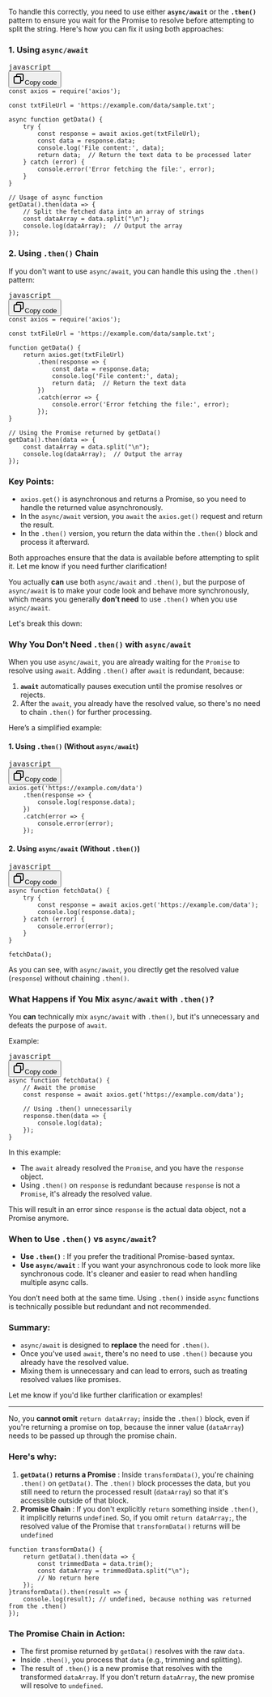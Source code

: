 To handle this correctly, you need to use either **`async/await`** or the **`.then()`** pattern to ensure you wait for the Promise to resolve before attempting to split the string. Here's how you can fix it using both approaches:

### 1. Using `async/await`

<pre class="!overflow-visible"><div class="dark bg-gray-950 contain-inline-size rounded-md border-[0.5px] border-token-border-medium relative"><div class="flex items-center text-token-text-secondary bg-token-main-surface-secondary px-4 py-2 text-xs font-sans justify-between rounded-t-md h-9">javascript</div><div class="sticky top-9 md:top-[5.75rem]"><div class="absolute bottom-0 right-2 flex h-9 items-center"><div class="flex items-center rounded bg-token-main-surface-secondary px-2 font-sans text-xs text-token-text-secondary"><span class="" data-state="closed"><button class="flex gap-1 items-center py-1"><svg width="24" height="24" viewBox="0 0 24 24" fill="none" xmlns="http://www.w3.org/2000/svg" class="icon-sm"><path fill-rule="evenodd" clip-rule="evenodd" d="M7 5C7 3.34315 8.34315 2 10 2H19C20.6569 2 22 3.34315 22 5V14C22 15.6569 20.6569 17 19 17H17V19C17 20.6569 15.6569 22 14 22H5C3.34315 22 2 20.6569 2 19V10C2 8.34315 3.34315 7 5 7H7V5ZM9 7H14C15.6569 7 17 8.34315 17 10V15H19C19.5523 15 20 14.5523 20 14V5C20 4.44772 19.5523 4 19 4H10C9.44772 4 9 4.44772 9 5V7ZM5 9C4.44772 9 4 9.44772 4 10V19C4 19.5523 4.44772 20 5 20H14C14.5523 20 15 19.5523 15 19V10C15 9.44772 14.5523 9 14 9H5Z" fill="currentColor"></path></svg>Copy code</button></span></div></div></div><div class="overflow-y-auto p-4" dir="ltr"><code class="!whitespace-pre hljs language-javascript">const axios = require('axios');

const txtFileUrl = 'https://example.com/data/sample.txt';

async function getData() {
    try {
        const response = await axios.get(txtFileUrl);
        const data = response.data;
        console.log('File content:', data);
        return data;  // Return the text data to be processed later
    } catch (error) {
        console.error('Error fetching the file:', error);
    }
}

// Usage of async function
getData().then(data => {
    // Split the fetched data into an array of strings
    const dataArray = data.split("\n");
    console.log(dataArray);  // Output the array
});
</code></div></div></pre>

### 2. Using `.then()` Chain

If you don't want to use `async/await`, you can handle this using the `.then()` pattern:

<pre class="!overflow-visible"><div class="dark bg-gray-950 contain-inline-size rounded-md border-[0.5px] border-token-border-medium relative"><div class="flex items-center text-token-text-secondary bg-token-main-surface-secondary px-4 py-2 text-xs font-sans justify-between rounded-t-md h-9">javascript</div><div class="sticky top-9 md:top-[5.75rem]"><div class="absolute bottom-0 right-2 flex h-9 items-center"><div class="flex items-center rounded bg-token-main-surface-secondary px-2 font-sans text-xs text-token-text-secondary"><span class="" data-state="closed"><button class="flex gap-1 items-center py-1"><svg width="24" height="24" viewBox="0 0 24 24" fill="none" xmlns="http://www.w3.org/2000/svg" class="icon-sm"><path fill-rule="evenodd" clip-rule="evenodd" d="M7 5C7 3.34315 8.34315 2 10 2H19C20.6569 2 22 3.34315 22 5V14C22 15.6569 20.6569 17 19 17H17V19C17 20.6569 15.6569 22 14 22H5C3.34315 22 2 20.6569 2 19V10C2 8.34315 3.34315 7 5 7H7V5ZM9 7H14C15.6569 7 17 8.34315 17 10V15H19C19.5523 15 20 14.5523 20 14V5C20 4.44772 19.5523 4 19 4H10C9.44772 4 9 4.44772 9 5V7ZM5 9C4.44772 9 4 9.44772 4 10V19C4 19.5523 4.44772 20 5 20H14C14.5523 20 15 19.5523 15 19V10C15 9.44772 14.5523 9 14 9H5Z" fill="currentColor"></path></svg>Copy code</button></span></div></div></div><div class="overflow-y-auto p-4" dir="ltr"><code class="!whitespace-pre hljs language-javascript">const axios = require('axios');

const txtFileUrl = 'https://example.com/data/sample.txt';

function getData() {
    return axios.get(txtFileUrl)
        .then(response => {
            const data = response.data;
            console.log('File content:', data);
            return data;  // Return the text data
        })
        .catch(error => {
            console.error('Error fetching the file:', error);
        });
}

// Using the Promise returned by getData()
getData().then(data => {
    const dataArray = data.split("\n");
    console.log(dataArray);  // Output the array
});
</code></div></div></pre>

### Key Points:

* `axios.get()` is asynchronous and returns a Promise, so you need to handle the returned value asynchronously.
* In the `async/await` version, you `await` the `axios.get()` request and return the result.
* In the `.then()` version, you return the data within the `.then()` block and process it afterward.

Both approaches ensure that the data is available before attempting to split it. Let me know if you need further clarification!





You actually **can** use both `async/await` and `.then()`, but the purpose of `async/await` is to make your code look and behave more synchronously, which means you generally **don’t need** to use `.then()` when you use `async/await`.

Let's break this down:

### Why You Don't Need `.then()` with `async/await`

When you use `async/await`, you are already waiting for the `Promise` to resolve using `await`. Adding `.then()` after `await` is redundant, because:

1. **`await`** automatically pauses execution until the promise resolves or rejects.
2. After the `await`, you already have the resolved value, so there's no need to chain `.then()` for further processing.

Here’s a simplified example:

#### 1. Using `.then()` (Without `async/await`)

<pre class="!overflow-visible"><div class="dark bg-gray-950 contain-inline-size rounded-md border-[0.5px] border-token-border-medium relative"><div class="flex items-center text-token-text-secondary bg-token-main-surface-secondary px-4 py-2 text-xs font-sans justify-between rounded-t-md h-9">javascript</div><div class="sticky top-9 md:top-[5.75rem]"><div class="absolute bottom-0 right-2 flex h-9 items-center"><div class="flex items-center rounded bg-token-main-surface-secondary px-2 font-sans text-xs text-token-text-secondary"><span class="" data-state="closed"><button class="flex gap-1 items-center py-1"><svg width="24" height="24" viewBox="0 0 24 24" fill="none" xmlns="http://www.w3.org/2000/svg" class="icon-sm"><path fill-rule="evenodd" clip-rule="evenodd" d="M7 5C7 3.34315 8.34315 2 10 2H19C20.6569 2 22 3.34315 22 5V14C22 15.6569 20.6569 17 19 17H17V19C17 20.6569 15.6569 22 14 22H5C3.34315 22 2 20.6569 2 19V10C2 8.34315 3.34315 7 5 7H7V5ZM9 7H14C15.6569 7 17 8.34315 17 10V15H19C19.5523 15 20 14.5523 20 14V5C20 4.44772 19.5523 4 19 4H10C9.44772 4 9 4.44772 9 5V7ZM5 9C4.44772 9 4 9.44772 4 10V19C4 19.5523 4.44772 20 5 20H14C14.5523 20 15 19.5523 15 19V10C15 9.44772 14.5523 9 14 9H5Z" fill="currentColor"></path></svg>Copy code</button></span></div></div></div><div class="overflow-y-auto p-4" dir="ltr"><code class="!whitespace-pre hljs language-javascript">axios.get('https://example.com/data')
    .then(response => {
        console.log(response.data);
    })
    .catch(error => {
        console.error(error);
    });
</code></div></div></pre>

#### 2. Using `async/await` (Without `.then()`)

<pre class="!overflow-visible"><div class="dark bg-gray-950 contain-inline-size rounded-md border-[0.5px] border-token-border-medium relative"><div class="flex items-center text-token-text-secondary bg-token-main-surface-secondary px-4 py-2 text-xs font-sans justify-between rounded-t-md h-9">javascript</div><div class="sticky top-9 md:top-[5.75rem]"><div class="absolute bottom-0 right-2 flex h-9 items-center"><div class="flex items-center rounded bg-token-main-surface-secondary px-2 font-sans text-xs text-token-text-secondary"><span class="" data-state="closed"><button class="flex gap-1 items-center py-1"><svg width="24" height="24" viewBox="0 0 24 24" fill="none" xmlns="http://www.w3.org/2000/svg" class="icon-sm"><path fill-rule="evenodd" clip-rule="evenodd" d="M7 5C7 3.34315 8.34315 2 10 2H19C20.6569 2 22 3.34315 22 5V14C22 15.6569 20.6569 17 19 17H17V19C17 20.6569 15.6569 22 14 22H5C3.34315 22 2 20.6569 2 19V10C2 8.34315 3.34315 7 5 7H7V5ZM9 7H14C15.6569 7 17 8.34315 17 10V15H19C19.5523 15 20 14.5523 20 14V5C20 4.44772 19.5523 4 19 4H10C9.44772 4 9 4.44772 9 5V7ZM5 9C4.44772 9 4 9.44772 4 10V19C4 19.5523 4.44772 20 5 20H14C14.5523 20 15 19.5523 15 19V10C15 9.44772 14.5523 9 14 9H5Z" fill="currentColor"></path></svg>Copy code</button></span></div></div></div><div class="overflow-y-auto p-4" dir="ltr"><code class="!whitespace-pre hljs language-javascript">async function fetchData() {
    try {
        const response = await axios.get('https://example.com/data');
        console.log(response.data);
    } catch (error) {
        console.error(error);
    }
}

fetchData();
</code></div></div></pre>

As you can see, with `async/await`, you directly get the resolved value (`response`) without chaining `.then()`.

### What Happens if You Mix `async/await` with `.then()`?

You **can** technically mix `async/await` with `.then()`, but it's unnecessary and defeats the purpose of `await`.

Example:

<pre class="!overflow-visible"><div class="dark bg-gray-950 contain-inline-size rounded-md border-[0.5px] border-token-border-medium relative"><div class="flex items-center text-token-text-secondary bg-token-main-surface-secondary px-4 py-2 text-xs font-sans justify-between rounded-t-md h-9">javascript</div><div class="sticky top-9 md:top-[5.75rem]"><div class="absolute bottom-0 right-2 flex h-9 items-center"><div class="flex items-center rounded bg-token-main-surface-secondary px-2 font-sans text-xs text-token-text-secondary"><span class="" data-state="closed"><button class="flex gap-1 items-center py-1"><svg width="24" height="24" viewBox="0 0 24 24" fill="none" xmlns="http://www.w3.org/2000/svg" class="icon-sm"><path fill-rule="evenodd" clip-rule="evenodd" d="M7 5C7 3.34315 8.34315 2 10 2H19C20.6569 2 22 3.34315 22 5V14C22 15.6569 20.6569 17 19 17H17V19C17 20.6569 15.6569 22 14 22H5C3.34315 22 2 20.6569 2 19V10C2 8.34315 3.34315 7 5 7H7V5ZM9 7H14C15.6569 7 17 8.34315 17 10V15H19C19.5523 15 20 14.5523 20 14V5C20 4.44772 19.5523 4 19 4H10C9.44772 4 9 4.44772 9 5V7ZM5 9C4.44772 9 4 9.44772 4 10V19C4 19.5523 4.44772 20 5 20H14C14.5523 20 15 19.5523 15 19V10C15 9.44772 14.5523 9 14 9H5Z" fill="currentColor"></path></svg>Copy code</button></span></div></div></div><div class="overflow-y-auto p-4" dir="ltr"><code class="!whitespace-pre hljs language-javascript">async function fetchData() {
    // Await the promise
    const response = await axios.get('https://example.com/data');

    // Using .then() unnecessarily
    response.then(data => {
        console.log(data);
    });
}
</code></div></div></pre>

In this example:

* The `await` already resolved the `Promise`, and you have the `response` object.
* Using `.then()` on `response` is redundant because `response` is not a `Promise`, it's already the resolved value.

This will result in an error since `response` is the actual data object, not a Promise anymore.

### When to Use `.then()` vs `async/await`?

* **Use `.then()`** : If you prefer the traditional Promise-based syntax.
* **Use `async/await`** : If you want your asynchronous code to look more like synchronous code. It's cleaner and easier to read when handling multiple async calls.

You don’t need both at the same time. Using `.then()` inside `async` functions is technically possible but redundant and not recommended.

### Summary:

* `async/await` is designed to **replace** the need for `.then()`.
* Once you've used `await`, there's no need to use `.then()` because you already have the resolved value.
* Mixing them is unnecessary and can lead to errors, such as treating resolved values like promises.

Let me know if you'd like further clarification or examples!



---




No, you **cannot omit** `return dataArray;` inside the `.then()` block, even if you're returning a promise on top, because the inner value (`dataArray`) needs to be passed up through the promise chain.

### Here's why:

1. **`getData()` returns a Promise** : Inside `transformData()`, you're chaining `.then()` on `getData()`. The `.then()` block processes the data, but you still need to return the processed result (`dataArray`) so that it's accessible outside of that block.
2. **Promise Chain** : If you don't explicitly `return` something inside `.then()`, it implicitly returns `undefined`. So, if you omit `return dataArray;`, the resolved value of the Promise that `transformData()` returns will be `undefined`


```
function transformData() {
    return getData().then(data => {
        const trimmedData = data.trim();
        const dataArray = trimmedData.split("\n");
        // No return here
    });
}transformData().then(result => {
    console.log(result); // undefined, because nothing was returned from the .then()
});
```


### The Promise Chain in Action:

* The first promise returned by `getData()` resolves with the raw `data`.
* Inside `.then()`, you process that `data` (e.g., trimming and splitting).
* The result of `.then()` is a new promise that resolves with the transformed `dataArray`. If you don't return `dataArray`, the new promise will resolve to `undefined`.
